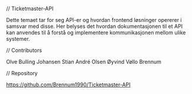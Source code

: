 // Ticketmaster-API 

Dette temaet tar for seg API-er og hvordan frontend løsninger opererer i samsvar med disse. Her belyses det hvordan dokumentasjonen til et API kan anvendes til å forstå og implementere kommunikasjonen mellom ulike systemer.

// Contributors

Olve Bulling Johansen
Stian André Olsen
Øyvind Vøllo Brennum 

// Repository 

https://github.com/Brennum1990/Ticketmaster-API